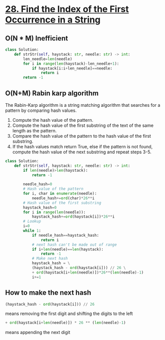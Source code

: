 # [28. Find the Index of the First Occurrence in a String](https://leetcode.com/problems/find-the-index-of-the-first-occurrence-in-a-string/)

## O(N * M) Inefficient
~~~python
class Solution:
    def strStr(self, haystack: str, needle: str) -> int:
        len_needle=len(needle)
        for i in range(len(haystack)-len_needle+1):
            if haystack[i:i+len_needle]==needle:
                return i
        return -1
~~~

## O(N+M) Rabin karp algorithm
The Rabin-Karp algorithm is a string matching algorithm that searches for a pattern by comparing hash values.<br>

1. Compute the hash value of the pattern.
2. Compute the hash value of the first substring of the text of the same length as the pattern.
3. Compare the hash value of the pattern to the hash value of the first substring.
4. If the hash values match return True, else if the pattern is not found, compute the hash value of the next substring and repeat steps 3-5.

~~~python
class Solution:
    def strStr(self, haystack: str, needle: str) -> int:
        if len(needle)>len(haystack):
            return -1
        
        needle_hash=0
        # Hash value of the pattern
        for i, char in enumerate(needle):
            needle_hash+=ord(char)*26**i
        # Hash value of the first substring
        haystack_hash=0
        for i in range(len(needle)):
            haystack_hash+=ord(haystack[i])*26**i
        # Lookup
        i=0
        while 1:
            if needle_hash==haystack_hash:
                return i
            # next hash can't be made out of range
            if i+len(needle)==len(haystack):
                return -1
            # Make next hash
            haystack_hash = \
            (haystack_hash - ord(haystack[i])) // 26 \
            + ord(haystack[i+len(needle)])*26**(len(needle)-1)
            i+=1
~~~
## How to make the next hash
~~~python
(haystack_hash - ord(haystack[i])) // 26
~~~ 
means removing the first digit and shifting the digits to the left
~~~python
+ ord(haystack[i+len(needle)]) * 26 ** (len(needle)-1)
~~~
means appending the next digit
 
